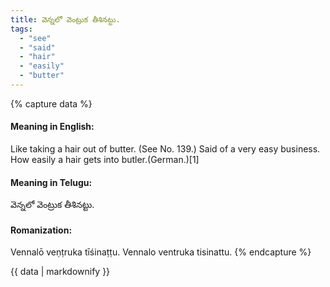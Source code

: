 ```yaml
---
title: వెన్నలో వెంట్రుక తీశినట్టు.
tags:
  - "see"
  - "said"
  - "hair"
  - "easily"
  - "butter"
---
```


{% capture data %}
#### Meaning in English:
Like taking a hair out of butter.
(See No. 139.)
Said of a very easy business.
How easily a hair gets into butler.(German.)[1]

#### Meaning in Telugu:
వెన్నలో వెంట్రుక తీశినట్టు.

#### Romanization:
Vennalō veṇṭruka tīśinaṭṭu.
Vennalo ventruka tisinattu.
{% endcapture %}

{{ data | markdownify }}

